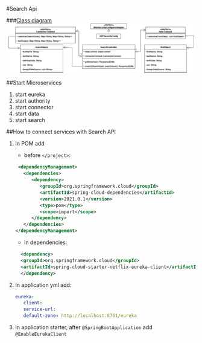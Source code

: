 #Search Api

###[Class diagram](https://drive.google.com/file/d/1_v5K_qAytpAQvTl_efTj0dLoffYO5Og6/view?usp=sharing)
![img.png](img.png)

##Start Microservices
1) start eureka
2) start authority
3) start connector
4) start data
5) start search

##How to connect services with Search API
1) In POM add
   * before `</project>`:
   ```xml
    <dependencyManagement>
      <dependencies>
         <dependency>
            <groupId>org.springframework.cloud</groupId>
            <artifactId>spring-cloud-dependencies</artifactId>
            <version>2021.0.1</version>
            <type>pom</type>
            <scope>import</scope>
         </dependency>
      </dependencies>
   </dependencyManagement>
   ```
   * in dependencies: 
    ```xml
      <dependency>
      <groupId>org.springframework.cloud</groupId>
      <artifactId>spring-cloud-starter-netflix-eureka-client</artifactId>
      </dependency>
      ```
2) In application yml add:
   ```yaml
   eureka:
      client:
      service-url:
      default-zone: http://localhost:8761/eureka
   ```

3) In application starter, after `@SpringBootApplication` add `@EnableEurekaClient`

